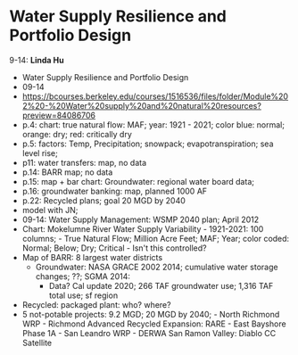 # Water Supply Resilience and Portfolio Design
9-14: **Linda Hu**
- Water Supply Resilience and Portfolio Design
- 09-14
- https://bcourses.berkeley.edu/courses/1516536/files/folder/Module%202%20-%20Water%20supply%20and%20natural%20resources?preview=84086706
- p.4: chart: true natural flow: MAF; year: 1921 - 2021; color blue: normal; orange: dry; red: critically dry
- p.5: factors: Temp, Precipitation; snowpack; evapotranspiration; sea level rise;
- p11: water transfers: map, no data
- p.14: BARR map; no data
- p.15: map + bar chart: Groundwater: regional water board data;
- p.16: groundwater banking: map, planned 1000 AF
- p.22: Recycled plans; goal 20 MGD by 2040
- model with JN; 
- 09-14: Water Supply Management: WSMP 2040 plan; April 2012
- Chart: Mokelumne River Water Supply Variability
		- 1921-2021: 100 columns; 
		- True Natural Flow; Million Acre Feet; MAF; Year; color coded: Normal; Below; Dry; Critical
		- Isn't this controlled? 
- Map of BARR: 8 largest water districts
	- Groundwater: NASA GRACE 2002 2014; cumulative water storage changes; ??; SGMA 2014:
		- Data? Cal update 2020; 266 TAF groundwater use; 1,316 TAF total use; sf region
- Recycled: packaged plant: who? where?
- 5 not-potable projects: 9.2 MGD; 20 MGD by 2040; 
		- North Richmond WRP
		- Richmond Advanced Recycled Expansion: RARE
		- East Bayshore Phase 1A
		- San Leandro WRP
		- DERWA San Ramon Valley: Diablo CC  Satellite